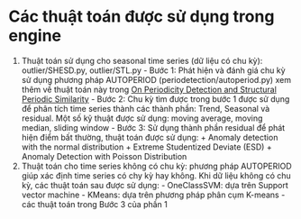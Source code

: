 # **Các thuật toán được sử dụng trong engine**
  1. Thuật toán sử dụng cho seasonal time series (dữ liệu có chu kỳ): outlier/SHESD.py, outlier/STL.py
    - Bước 1: Phát hiện và đánh giá chu kỳ sử dụng phương pháp AUTOPERIOD (periodetection/autoperiod.py) xem thêm về thuật toán này trong  [On Periodicity Detection and Structural Periodic Similarity](http://alumni.cs.ucr.edu/~mvlachos/pubs/sdm05.pdf)
    - Bước 2: Chu kỳ tìm được trong bước 1 được sử dụng để phân tích time series thành các thành phần: Trend, Seasonal và residual.
            Một số kỹ thuật được sử dụng: moving average, moving median, sliding window
    - Bước 3: Sử dụng thành phần residual để phát hiện điểm bất thường, thuật toán được sử dụng: 
         + Anomaly detection with the normal distribution
         + Extreme Studentized Deviate (ESD)
         + Anomaly Detection with Poisson Distribution
  2. Thuật toán cho time series không có chu kỳ: phương pháp AUTOPERIOD giúp xác định time series có chy kỳ hay không. Khi dữ liệu không có chu kỳ, các thuật toán sau được sử dụng:
    - OneClassSVM: dựa trên Support vector machine
    - KMeans: dựa trên phương pháp phân cụm K-means 
    - các thuật toán trong Bước 3 của phần 1